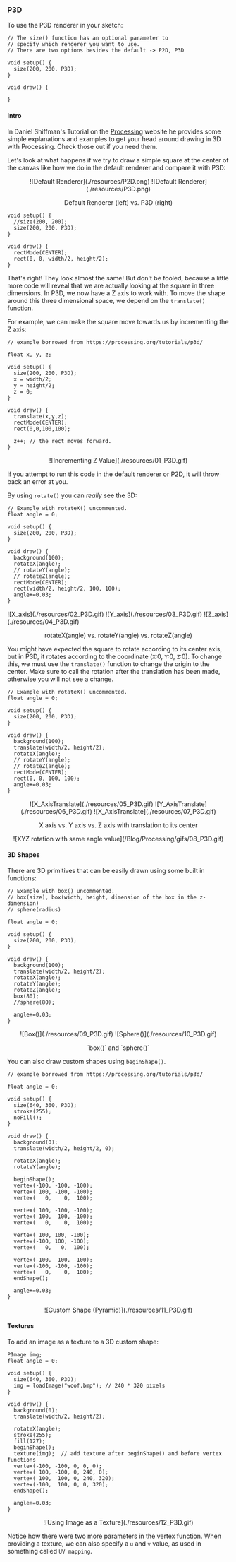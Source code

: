 ### P3D

To use the P3D renderer in your sketch:
```processing
// The size() function has an optional parameter to
// specify which renderer you want to use.
// There are two options besides the default -> P2D, P3D 

void setup() {
  size(200, 200, P3D);
}

void draw() {

}
```

#### Intro
In Daniel Shiffman's Tutorial on the <a href="https://processing.org/tutorials/p3d/ ">Processing</a> website he provides some simple explanations and examples to get your head around drawing in 3D with Processing. Check those out if you need them.

Let's look at what happens if we try to draw a simple square at the center of the canvas like how we do in the default renderer and compare it with P3D:

<p style="text-align:center">![Default Renderer](./resources/P2D.png) ![Default Renderer](./resources/P3D.png)</p>
<p style="text-align:center">Default Renderer (left) vs. P3D (right)</p>

```processing
void setup() {
  //size(200, 200);
  size(200, 200, P3D);
}

void draw() {
  rectMode(CENTER);
  rect(0, 0, width/2, height/2);
}
```

That's right! They look almost the same! But don't be fooled, because a little more code will reveal that we are actually looking at the square in three dimensions. In P3D, we now have a Z axis to work with. To move the shape around this three dimensional space, we depend on the `translate()` function.

For example, we can make the square move towards us by incrementing the Z axis:
```processing
// example borrowed from https://processing.org/tutorials/p3d/

float x, y, z;

void setup() {
  size(200, 200, P3D);
  x = width/2;
  y = height/2;
  z = 0;
}

void draw() {
  translate(x,y,z);  
  rectMode(CENTER);
  rect(0,0,100,100);
  
  z++; // the rect moves forward.
}
```

<p style="text-align:center">
![Incrementing Z Value](./resources/01_P3D.gif)
</p>

If you attempt to run this code in the default renderer or P2D, it will throw back an error at you.

By using `rotate()` you can _really_ see the 3D:
```processing
// Example with rotateX() uncommented.
float angle = 0;

void setup() {
  size(200, 200, P3D);
}

void draw() {
  background(100);
  rotateX(angle);
  // rotateY(angle);
  // rotateZ(angle);
  rectMode(CENTER);
  rect(width/2, height/2, 100, 100);
  angle+=0.03;
}
```

<p class="uk-text-center">![X_axis](./resources/02_P3D.gif) 
![Y_axis](./resources/03_P3D.gif) 
![Z_axis](./resources/04_P3D.gif)</p>

<p style="text-align:center">rotateX(angle) vs. rotateY(angle) vs. rotateZ(angle)</p>

You might have expected the square to rotate according to its center axis, but in P3D, it rotates according to the coordinate (`X`:0, `Y`:0, `Z`:0). To change this, we must use the `translate()` function to change the origin to the center. Make sure to call the rotation after the translation has been made, otherwise you will not see a change.

```processing
// Example with rotateX() uncommented.
float angle = 0;

void setup() {
  size(200, 200, P3D);
}

void draw() {
  background(100);
  translate(width/2, height/2);
  rotateX(angle);
  // rotateY(angle);
  // rotateZ(angle);
  rectMode(CENTER);
  rect(0, 0, 100, 100);
  angle+=0.03;
} 
```

<p style="text-align:center">
![X_AxisTranslate](./resources/05_P3D.gif) 
![Y_AxisTranslate](./resources/06_P3D.gif) 
![X_AxisTranslate](./resources/07_P3D.gif)</p>

<p style="text-align:center">X axis vs. Y axis vs. Z axis with translation to its center</p>

<p style="text-align:center">
![XYZ rotation with same angle value](/Blog/Processing/gifs/08_P3D.gif) 
</p>

#### 3D Shapes
There are 3D primitives that can be easily drawn using some built in functions:

```processing
// Example with box() uncommented.
// box(size), box(width, height, dimension of the box in the z-dimension)
// sphere(radius)

float angle = 0;

void setup() {
  size(200, 200, P3D);
}

void draw() {
  background(100);
  translate(width/2, height/2);
  rotateX(angle);
  rotateY(angle);
  rotateZ(angle);
  box(80);
  //sphere(80);
  
  angle+=0.03;
}
```

<p style="text-align:center">
![Box()](./resources/09_P3D.gif) 
![Sphere()](./resources/10_P3D.gif) 
</p>

<p style="text-align:center">`box()` and `sphere()`</p>

You can also draw custom shapes using `beginShape()`.

```processing
// example borrowed from https://processing.org/tutorials/p3d/

float angle = 0;

void setup() {
  size(640, 360, P3D); 
  stroke(255);
  noFill();
}

void draw() {
  background(0);
  translate(width/2, height/2, 0);

  rotateX(angle);
  rotateY(angle);

  beginShape();
  vertex(-100, -100, -100);
  vertex( 100, -100, -100);
  vertex(   0,    0,  100);

  vertex( 100, -100, -100);
  vertex( 100,  100, -100);
  vertex(   0,    0,  100);

  vertex( 100, 100, -100);
  vertex(-100, 100, -100);
  vertex(   0,   0,  100);

  vertex(-100,  100, -100);
  vertex(-100, -100, -100);
  vertex(   0,    0,  100);
  endShape();

  angle+=0.03;
}
```

<p style="text-align:center">
![Custom Shape (Pyramid)](./resources/11_P3D.gif) 
</p>

#### Textures 

To add an image as a texture to a 3D custom shape:
```processing
PImage img;
float angle = 0;

void setup() {
  size(640, 360, P3D);
  img = loadImage("woof.bmp"); // 240 * 320 pixels
}

void draw() {
  background(0);
  translate(width/2, height/2);
  
  rotateX(angle);
  stroke(255);
  fill(127);
  beginShape();
  texture(img);  // add texture after beginShape() and before vertex functions
  vertex(-100, -100, 0, 0, 0);
  vertex( 100, -100, 0, 240, 0);
  vertex( 100,  100, 0, 240, 320);
  vertex(-100,  100, 0, 0, 320);
  endShape();
  
  angle+=0.03;
} 
```
<p style="text-align:center">
![Using Image as a Texture](./resources/12_P3D.gif) 
</p>

Notice how there were two more parameters in the vertex function. When providing a texture, we can also specify a `u` and `v` value, as used in something called `UV mapping`.
